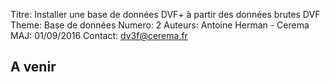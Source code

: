 Titre: Installer une base de données DVF+ à partir des données brutes DVF
Theme: Base de données
Numero: 2
Auteurs: Antoine Herman - Cerema
MAJ: 01/09/2016
Contact: dv3f@cerema.fr


## A venir